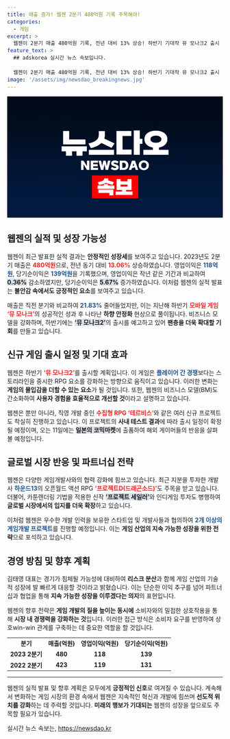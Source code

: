 ```yaml
---
title: 매출 증가! 웹젠 2분기 480억원 기록 주목해야!
categories:
  - 게임
excerpt: >
  웹젠이 2분기 매출 480억원 기록, 전년 대비 13% 상승! 하반기 기대작 뮤 모나크2 출시 예고와 함께 다양한 신작 개발 소식이 관심을 끌고 있다. 게임업계의 미래를 선도할 웹젠의 행보를 놓치지 마세요!
feature_text: >
  ## adskorea 실시간 뉴스 속보입니다.

  웹젠이 2분기 매출 480억원 기록, 전년 대비 13% 상승! 하반기 기대작 뮤 모나크2 출시 예고와 함께 다양한 신작 개발 소식이 관심을 끌고 있다. 게임업계의 미래를 선도할 웹젠의 행보를 놓치지 마세요!
image: '/assets/img/newsdao_breakingnews.jpg'
---
```


<p><img src="/assets/img/newsdao_breakingnews.jpg" alt="adskorea 속보" /></p>

<h2 data-ke-size="size26">웹젠의 실적 및 성장 가능성</h2>

<p data-ke-size="size16"></p>

<p>웹젠이 최근 발표한 실적 결과는 <strong>안정적인 성장세</strong>를 보여주고 있습니다. 2023년도 2분기 매출은 <b><span style="color: #ee2323;">480억원</span></b>으로, 전년 동기 대비 <b><span style="color: #ee2323;">13.06%</span></b> 상승하였습니다. 영업이익은 <b><span style="color: #1a5490;">118억원</span></b>, 당기순이익은 <b><span style="color: #1a5490;">139억원</span></b>을 기록했으며, 영업이익은 작년 같은 기간과 비교하여 <b><span style="background-color: #21538527;">0.36%</span></b> 감소하였지만, 당기순이익은 <b><span style="background-color: #21538527;">5.67%</span></b> 증가하였습니다. 이처럼 웹젠의 실적 발표는 <strong>불안감 속에서도 긍정적인 요소</strong>를 보여주고 있습니다.</p>

<p data-ke-size="size16"></p>

<p>매출은 직전 분기와 비교하여 <b><span style="color: #1a5490;">21.83%</span></b> 줄어들었지만, 이는 지난해 하반기 <b><span style="color: #ee2323;">모바일 게임 ‘뮤 모나크’</span></b>의 성공적인 성과 후 나타난 <strong>하향 안정화</strong> 현상으로 풀이됩니다. 비즈니스 모델을 강화하며, 하반기에는 <b><span style="background-color: #21538527;">‘뮤 모나크2’</span></b>의 출시를 예고하고 있어 <strong>팬층을 더욱 확대할 기회</strong>를 만들고 있습니다.</p>

<h2 data-ke-size="size26">신규 게임 출시 일정 및 기대 효과</h2>

<p data-ke-size="size16"></p>

<p>웹젠은 하반기 <b><span style="color: #ee2323;">‘뮤 모나크2’</span></b>를 출시할 계획입니다. 이 게임은 <b><span style="color: #1a5490;">플레이어 간 경쟁</span></b>보다는 스토리라인을 중시한 RPG 요소를 강화하는 방향으로 움직이고 있습니다. 이러한 변화는 <strong>게임의 몰입감을 더할 수 있는 요소</strong>가 될 것입니다. 또한, 웹젠의 비즈니스 모델(BM)도 간소화하여 <strong>사용자 경험을 효율적으로 개선할 것</strong>이라고 설명하고 있습니다.</p>

<p data-ke-size="size16"></p>

<p>웹젠은 뿐만 아니라, 직영 개발 중인 <b><span style="color: #ee2323;">수집형 RPG ‘테르비스’</span></b>와 같은 여러 신규 프로젝트도 착실히 진행하고 있습니다. 이 프로젝트의 <strong>사내 테스트 결과</strong>에 따라 출시 일정이 확정될 예정이며, 오는 11일에는 <b><span style="background-color: #21538527;">일본의 코믹마켓</span></b>에 출품하여 해외 게이머들의 반응을 살펴볼 예정입니다.</p>

<h2 data-ke-size="size26">글로벌 시장 반응 및 파트너십 전략</h2>

<p data-ke-size="size16"></p>

<p>웹젠은 다양한 게임개발사와의 협력 강화에 힘쓰고 있습니다. 최근 지분을 투자한 개발사 <b><span style="color: #1a5490;">하운드13</span></b>의 오픈월드 액션 RPG <b><span style="color: #ee2323;">‘프로젝트D(드래곤소드)’</span></b>도 주목을 받고 있습니다. 더불어, 카툰렌더링 기법을 적용한 신작 <b><span style="background-color: #21538527;">‘프로젝트 세일러’</span></b>와 인디게임 투자도 병행하여 <strong>글로벌 시장에서의 입지를 더욱 확장</strong>하고 있습니다.</p>

<p data-ke-size="size16"></p>

<p>이처럼 웹젠은 우수한 개발 인력을 보유한 스타트업 및 개발사들과 협의하여 <b><span style="color: #1a5490;">2개 이상의 게임개발 프로젝트</span></b>를 진행할 예정입니다. 이는 <strong>게임 산업의 지속 가능한 성장을 위한 전략</strong>으로 포석하고 있습니다.</p>

<h2 data-ke-size="size26">경영 방침 및 향후 계획</h2>

<p data-ke-size="size16"></p>

<p>김태영 대표는 경기가 침체될 가능성에 대비하여 <strong>리스크 분산</strong>과 함께 게임 산업의 기술적 성장에 발 빠르게 대응할 것이라고 밝혔습니다. 이는 단순한 이익 추구를 넘어 파트너십과 협업을 통해 <strong>지속 가능한 성장을 이루겠다는 의지</strong>의 표현입니다.</p>

<p data-ke-size="size16"></p>

<p>웹젠의 향후 전략은 <strong>게임 개발의 질을 높이는 동시에</strong> 소비자와의 밀접한 상호작용을 통해 <strong>시장 내 경쟁력을 강화하는 것</strong>입니다. 이러한 접근 방식은 소비자 요구를 반영하여 상호win-win 관계를 구축하는 데 중요한 역할을 할 것입니다.</p>

<table style="width: 100%; border-collapse: collapse;">
<tr>
<td style="text-align: center; height: 17px;"><b>분기</b></td>
<td style="text-align: center; height: 17px;"><b>매출(억원)</b></td>
<td style="text-align: center; height: 17px;"><b>영업이익(억원)</b></td>
<td style="text-align: center; height: 17px;"><b>당기순이익(억원)</b></td>
</tr>
<tr>
<td style="text-align: center; height: 17px;"><b>2023 2분기</b></td>
<td style="text-align: center; height: 17px;"><b>480</b></td>
<td style="text-align: center; height: 17px;"><b>118</b></td>
<td style="text-align: center; height: 17px;"><b>139</b></td>
</tr>
<tr>
<td style="text-align: center; height: 17px;"><b>2022 2분기</b></td>
<td style="text-align: center; height: 17px;"><b>423</b></td>
<td style="text-align: center; height: 17px;"><b>119</b></td>
<td style="text-align: center; height: 17px;"><b>131</b></td>
</tr>
</table>

<hr>

<p data-ke-size="size16"></p> 

<p>웹젠의 실적 발표 및 향후 계획은 모두에게 <strong>긍정적인 신호</strong>로 여겨질 수 있습니다. 계속해서 변화하는 게임 시장의 환경 속에서 웹젠은 지속적인 혁신과 개발에 힘쓰며 <strong>선도적 위치를 강화</strong>하는 데 주력할 것입니다. <strong>미래의 행보가 기대되는</strong> 웹젠의 성장을 앞으로도 주목할 필요가 있습니다.</p>
실시간 뉴스 속보는, <a href="https://newsdao.kr" rel="dofollow">https://newsdao.kr</a>


